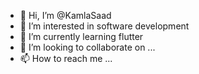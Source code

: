 - 👋 Hi, I’m @KamlaSaad
- 👀 I’m interested in software development
- 🌱 I’m currently learning flutter
- 💞️ I’m looking to collaborate on ...
- 📫 How to reach me ...

<!---
KamlaSaad/KamlaSaad is a ✨ special ✨ repository because its `README.md` (this file) appears on your GitHub profile.
You can click the Preview link to take a look at your changes.
--->

